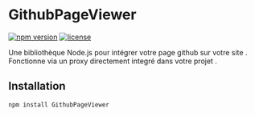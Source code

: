 # GithubPageViewer

[![npm version](https://badge.fury.io/js/proxy-dark-mode.svg)](https://badge.fury.io/js/proxy-dark-mode)
[![license](https://img.shields.io/npm/l/proxy-dark-mode.svg)](https://www.npmjs.com/package/proxy-dark-mode)

Une bibliothèque Node.js pour intégrer votre page github sur votre site . Fonctionne via un proxy directement integré dans votre projet .

## Installation

```bash
npm install GithubPageViewer
